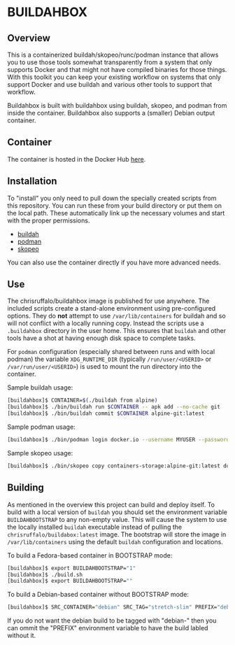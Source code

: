 # BUILDAHBOX

## Overview
This is a containerized buildah/skopeo/runc/podman instance that allows you to use those tools somewhat transparently from a system that only supports Docker and that might not have compiled binaries for those things. With this toolkit you can keep your existing workflow on systems that only support Docker and use buildah and various other tools to support that workflow.

Buildahbox is built with buildahbox using buildah, skopeo, and podman from inside the container. Buildahbox also supports a (smaller) Debian output container.

## Container
The container is hosted in the Docker Hub [here](https://hub.docker.com/r/chrisruffalo/buildahbox/).

## Installation
To "install" you only need to pull down the specially created scripts from this repository. You can run these from your build directory or put them on the local path. These automatically link up the necessary volumes and start with the proper permissions.
* [buildah](bin/buildah?raw=true)
* [podman](bin/podman?raw=true)
* [skopeo](bin/skopeo?raw=true)

You can also use the container directly if you have more advanced needs.

## Use
The chrisruffalo/buildahbox image is published for use anywhere. The included scripts create a stand-alone environment using pre-configured options. They do **not** attempt to use `/var/lib/containers` for buildah and so will not conflict with a locally running copy. Instead the scripts use a `.buildahbox` directory in the user home. This ensures that `buildah` and other tools have a shot at having enough disk space to complete tasks.

For `podman` configuration (especially shared between runs and with local podman) the variable `XDG_RUNTIME_DIR` (typically `/run/user/<USERID>` or `/var/run/user/<USERID>`) is used to mount the run directory into the container.

Sample buildah usage:
```bash
[buildahbox]$ CONTAINER=$(./buildah from alpine)
[buildahbox]$ ./bin/buildah run $CONTAINER -- apk add --no-cache git
[buildahbox]$ ./bin/buildah commit $CONTAINER alpine-git:latest
```

Sample podman usage:
```bash
[buildahbox]$ ./bin/podman login docker.io --username MYUSER --password MYPASS
```

Sample skopeo usage:
```bash
[buildahbox]$ ./bin/skopeo copy containers-storage:alpine-git:latest docker://docker.io/organization/alpine-git:latest
```

## Building
As mentioned in the overview this project can build and deploy itself. To build with a local version of `buildah` you should set the environment variable `BUILDAHBOOTSTRAP` to any non-empty value. This will cause the system to use the locally installed `buildah` executable instead of pulling the `chrisruffalo/buildabox:latest` image. The bootstrap will store the image in `/var/lib/containers` using the default `buildah` configuration and locations.

To build a Fedora-based container in BOOTSTRAP mode:
```bash
[buildahbox]$ export BUILDAHBOOTSTRAP="1"
[buildahbox]$ ./build.sh
[buildahbox]$ export BUILDAHBOOTSTRAP=""
```

To build a Debian-based container without BOOTSTRAP mode:
```bash
[buildahbox]$ SRC_CONTAINER="debian" SRC_TAG="stretch-slim" PREFIX="debian-" ./build.sh
```
If you do not want the debian build to be tagged with "debian-" then you can ommit the "PREFIX" environment variable to have the build labled without it.